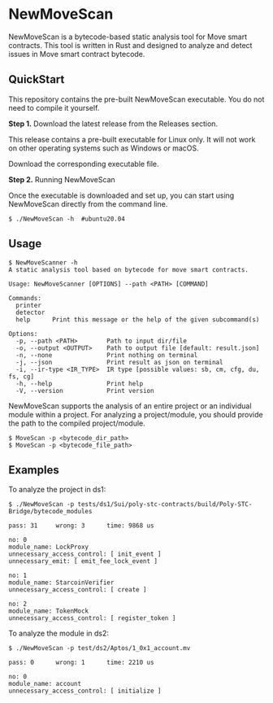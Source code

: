 # NewMoveScan

NewMoveScan is a bytecode-based static analysis tool for Move smart contracts. This tool is written in Rust and designed to analyze and detect issues in Move smart contract bytecode.

## QuickStart

This repository contains the pre-built NewMoveScan executable. You do not need to compile it yourself.

**Step 1.** Download the latest release from the Releases section.

This release contains a pre-built executable for Linux only. It will not work on other operating systems such as Windows or macOS.

Download the corresponding executable file.

**Step 2.** Running NewMoveScan

Once the executable is downloaded and set up, you can start using NewMoveScan directly from the command line.

```shell
$ ./NewMoveScan -h  #ubuntu20.04
```

## Usage

```
$ NewMoveScanner -h
A static analysis tool based on bytecode for move smart contracts.

Usage: NewMoveScanner [OPTIONS] --path <PATH> [COMMAND]

Commands:
  printer
  detector
  help      Print this message or the help of the given subcommand(s)

Options:
  -p, --path <PATH>        Path to input dir/file
  -o, --output <OUTPUT>    Path to output file [default: result.json]
  -n, --none               Print nothing on terminal
  -j, --json               Print result as json on terminal
  -i, --ir-type <IR_TYPE>  IR type [possible values: sb, cm, cfg, du, fs, cg]
  -h, --help               Print help
  -V, --version            Print version
```
NewMoveScan supports the analysis of an entire project or an individual module within a project. For analyzing a project/module, you should provide the path to the compiled project/module.

```shell
$ MoveScan -p <bytecode_dir_path>
$ MoveScan -p <bytecode_file_path>
```
## Examples

To analyze the project in ds1:

```shell
$ ./NewMoveScan -p tests/ds1/Sui/poly-stc-contracts/build/Poly-STC-Bridge/bytecode_modules
```

```shell
pass: 31     wrong: 3      time: 9868 us

no: 0
module_name: LockProxy
unnecessary_access_control: [ init_event ] 
unnecessary_emit: [ emit_fee_lock_event ] 

no: 1
module_name: StarcoinVerifier
unnecessary_access_control: [ create ]

no: 2
module_name: TokenMock
unnecessary_access_control: [ register_token ] 
```

To analyze the module in ds2:

```shell
$ ./NewMoveScan -p test/ds2/Aptos/1_0x1_account.mv
```

```shell
pass: 0      wrong: 1      time: 2210 us

no: 0
module_name: account
unnecessary_access_control: [ initialize ]
```